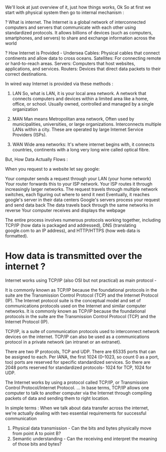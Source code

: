 
We'll look at just overview of it, just how things works, Ok
So at first we start with physical system then go to internal mechanism :

? What is internet.
The Internet is a global network of interconnected computers and servers that communicate with each other using standardized protocols. It allows billions of devices (such as computers, smartphones, and servers) to share and exchange information across the world

? How Internet is Provided -
Undersea Cables: Physical cables that connect continents and allow data to cross oceans.
Satellites: For connecting remote or hard-to-reach areas.
Servers: Computers that host websites, applications, and services.
Routers: Devices that direct data packets to their correct destinations.


In wired way Internet is provided via these methods :
1. LAN
So, what is LAN, it is your local area network. A network that connects computers and devices within a limited area like a home, office, or school. Usually owned, controlled and managed by a single organization

2. MAN
Man means Metropolitan area network, Often used by municipalities, universities, or large organizations. Interconnects multiple LANs within a city. These are operated by large Internet Service Providers (ISPs).

3. WAN
Wide area networks: It's where internet begins with, it connects countries, continents with a long very long wire called optical fibre.



But, How Data Actually Flows :

When you request to a website let say google:

Your computer sends a request through your LAN (your home network)
Your router forwards this to your ISP network.
Your ISP routes it through increasingly larger networks.
The request travels through multiple network switches, each figuring out where to send it next
Eventually, it reaches google's server in their data centers
Google's servers process your request and send data back
The data travels back through the same networks in reverse
Your computer receives and displays the webpage

The entire process involves numerous protocols working together, including TCP/IP (how data is packaged and addressed), DNS (translating google.com to an IP address), and HTTP/HTTPS (how web data is formatted).


# How data is transmitted over the internet ?

Internet works using TCP/IP (also OSI but not practical) as main protocol -

It is commonly known as TCP/IP because the foundational protocols in the suite are the Transmission Control Protocol (TCP) and the Internet Protocol (IP). The Internet protocol suite is the conceptual model and set of communications protocols used on the Internet and similar computer networks. It is commonly known as TCP/IP because the foundational protocols in the suite are the Transmission Control Protocol (TCP) and the Internet Protocol (IP).

TCP/IP, is a suite of communication protocols used to interconnect network devices on the internet. TCP/IP can also be used as a communications protocol in a private network (an intranet or an extranet).

There are two IP protocols, TCP and UDP. There are 65335 ports that can be assigned to each. Per IANA, the first 1024 (0–1023, so count 0 as a port, too) ports are reserved for specific standardized services. So there are 2048 ports reserved for standardized protocols- 1024 for TCP, 1024 for UDP.

The Internet works by using a protocol called TCP/IP, or Transmission Control Protocol/Internet Protocol. ... In base terms, TCP/IP allows one computer to talk to another computer via the Internet through compiling packets of data and sending them to right location.


In simple terms :
When we talk about data transfer across the internet, we're actually dealing with two essential requirements for successful communication 

1. Physical data transmission - Can the bits and bytes physically move from point A to point B?
2. Semantic understanding - Can the receiving end interpret the meaning of those bits and bytes?